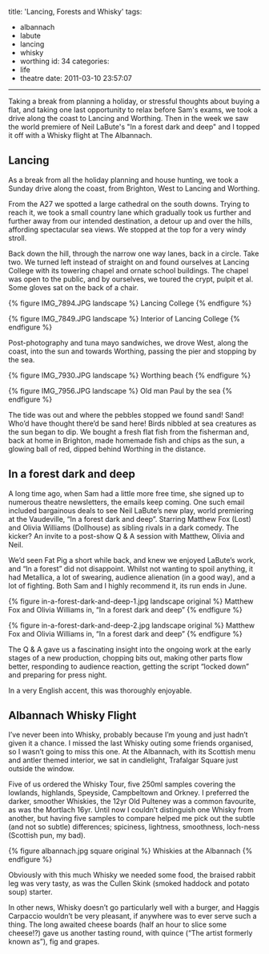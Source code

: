 title: 'Lancing, Forests and Whisky'
tags:
  - albannach
  - labute
  - lancing
  - whisky
  - worthing
id: 34
categories:
  - life
  - theatre
date: 2011-03-10 23:57:07
---

Taking a break from planning a holiday, or stressful thoughts about buying a flat, and taking one last opportunity to relax before Sam's exams, we took a drive along the coast to Lancing and Worthing. Then in the week we saw the world premiere of Neil LaBute's "In a forest dark and deep" and I topped it off with a Whisky flight at The Albannach.

## Lancing

As a break from all the holiday planning and house hunting, we took a Sunday drive along the coast, from Brighton, West to Lancing and Worthing.

From the A27 we spotted a large cathedral on the south downs. Trying to reach it, we took a small country lane which gradually took us further and further away from our intended destination, a detour up and over the hills, affording spectacular sea views. We stopped at the top for a very windy stroll.

Back down the hill, through the narrow one way lanes, back in a circle. Take two. We turned left instead of straight on and found ourselves at Lancing College with its towering chapel and ornate school buildings. The chapel was open to the public, and by ourselves, we toured the crypt, pulpit et al. Some gloves sat on the back of a chair.

{% figure IMG_7894.JPG landscape %}
Lancing College
{% endfigure %}

{% figure IMG_7849.JPG landscape %}
Interior of Lancing College
{% endfigure %}

Post-photography and tuna mayo sandwiches, we drove West, along the coast, into the sun and towards Worthing, passing the pier and stopping by the sea.

{% figure IMG_7930.JPG landscape %}
Worthing beach
{% endfigure %}

{% figure IMG_7956.JPG landscape %}
Old man Paul by the sea
{% endfigure %}

The tide was out and where the pebbles stopped we found sand! Sand! Who’d have thought there’d be sand here! Birds nibbled at sea creatures as the sun began to dip. We bought a fresh flat fish from the fisherman and, back at home in Brighton, made homemade fish and chips as the sun, a glowing ball of red, dipped behind Worthing in the distance.

## In a forest dark and deep

A long time ago, when Sam had a little more free time, she signed up to numerous theatre newsletters, the emails keep coming. One such email included bargainous deals to see Neil LaBute’s new play, world premiering at the Vaudeville, “In a forest dark and deep”. Starring Matthew Fox (Lost) and Olivia Williams (Dollhouse) as sibling rivals in a dark comedy. The kicker? An invite to a post-show Q & A session with Matthew, Olivia and Neil.

We’d seen Fat Pig a short while back, and knew we enjoyed LaBute’s work, and “In a forest” did not disappoint. Whilst not wanting to spoil anything, it had Metallica, a lot of swearing, audience alienation (in a good way), and a lot of fighting. Both Sam and I highly recommend it, its run ends in June.

{% figure in-a-forest-dark-and-deep-1.jpg landscape original %}
Matthew Fox and Olivia Williams in, “In a forest dark and deep”
{% endfigure %}

{% figure in-a-forest-dark-and-deep-2.jpg landscape original %}
Matthew Fox and Olivia Williams in, “In a forest dark and deep”
{% endfigure %}

The Q & A gave us a fascinating insight into the ongoing work at the early stages of a new production, chopping bits out, making other parts flow better, responding to audience reaction, getting the script “locked down” and preparing for press night.

In a very English accent, this was thoroughly enjoyable.

## Albannach Whisky Flight

I’ve never been into Whisky, probably because I’m young and just hadn’t given it a chance. I missed the last Whisky outing some friends organised, so I wasn’t going to miss this one. At the Albannach, with its Scottish menu and antler themed interior, we sat in candlelight, Trafalgar Square just outside the window.

Five of us ordered the Whisky Tour, five 250ml samples covering the lowlands, highlands, Speyside, Campbeltown and Orkney. I preferred the darker, smoother Whiskies, the 12yr Old Pulteney was a common favourite, as was the Mortlach 16yr. Until now I couldn’t distinguish one Whisky from another, but having five samples to compare helped me pick out the subtle (and not so subtle) differences; spiciness, lightness, smoothness, loch-ness (Scottish pun, my bad).

{% figure albannach.jpg square original %}
Whiskies at the Albannach
{% endfigure %}

Obviously with this much Whisky we needed some food, the braised rabbit leg was very tasty, as was the Cullen Skink (smoked haddock and potato soup) starter.

In other news, Whisky doesn’t go particularly well with a burger, and Haggis Carpaccio wouldn’t be very pleasant, if anywhere was to ever serve such a thing. The long awaited cheese boards (half an hour to slice some cheese!?) gave us another tasting round, with quince (“The artist formerly known as”), fig and grapes.
